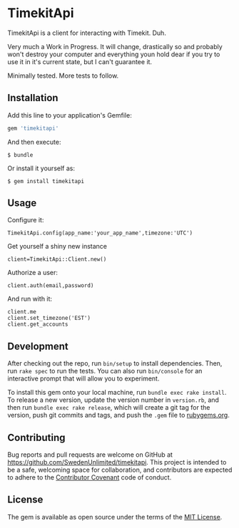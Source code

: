 # TimekitApi

TimekitApi is a client for interacting with Timekit. Duh.

Very much a Work in Progress. It will change, drastically so and probably won't destroy your computer and everything youn hold dear if you try to use it in it's current state, but I can't guarantee it.

Minimally tested. More tests to follow.

## Installation

Add this line to your application's Gemfile:

```ruby
gem 'timekitapi'
```

And then execute:

    $ bundle

Or install it yourself as:

    $ gem install timekitapi

## Usage

Configure it:
```
TimekitApi.config(app_name:'your_app_name',timezone:'UTC')
```

Get yourself a shiny new instance
```
client=TimekitApi::Client.new()
```

Authorize a user:
```
client.auth(email,password)
```

And run with it:
```
client.me
client.set_timezone('EST')
client.get_accounts
```


## Development

After checking out the repo, run `bin/setup` to install dependencies. Then, run `rake spec` to run the tests. You can also run `bin/console` for an interactive prompt that will allow you to experiment.

To install this gem onto your local machine, run `bundle exec rake install`. To release a new version, update the version number in `version.rb`, and then run `bundle exec rake release`, which will create a git tag for the version, push git commits and tags, and push the `.gem` file to [rubygems.org](https://rubygems.org).

## Contributing

Bug reports and pull requests are welcome on GitHub at https://github.com/SwedenUnlimited/timekitapi. This project is intended to be a safe, welcoming space for collaboration, and contributors are expected to adhere to the [Contributor Covenant](contributor-covenant.org) code of conduct.


## License

The gem is available as open source under the terms of the [MIT License](http://opensource.org/licenses/MIT).

